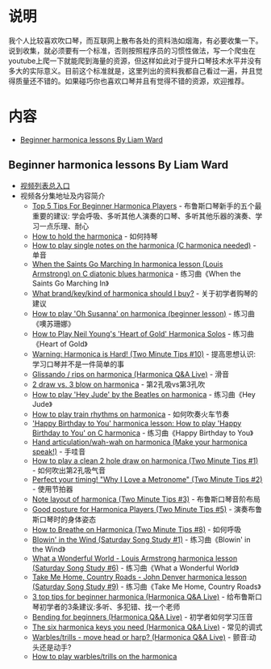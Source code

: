 # 说明

我个人比较喜欢吹口琴，而互联网上散布各处的资料浩如烟海，有必要收集一下。说到收集，就必须要有一个标准，否则按照程序员的习惯性做法，写一个爬虫在youtube上爬一下就能爬到海量的资源，但这样如此对于提升口琴技术水平并没有多大的实际意义。目前这个标准就是，这里列出的资料我都自己看过一遍，并且觉得质量还不错的。如果碰巧你也喜欢口琴并且有觉得不错的资源，欢迎推荐。

# 内容 

- [Beginner harmonica lessons By Liam Ward](#beginner-harmonica-lessons-by-liam-ward)

## Beginner harmonica lessons By Liam Ward

* [视频列表总入口](https://www.youtube.com/playlist?list=PLKONji9dlomQtLpyMM4vT9K1mx_jUNxLp)
* 视频各分集地址及内容简介
  * [Top 5 Tips For Beginner Harmonica Players](https://www.youtube.com/watch?v=Qld7XBdsRyU) - 布鲁斯口琴新手的五个最重要的建议: 学会呼吸、多听其他人演奏的口琴、多听其他乐器的演奏、学习一点乐理、耐心
  * [How to hold the harmonica](https://www.youtube.com/watch?v=GmcHnx7d1g0) - 如何持琴
  * [How to play single notes on the harmonica (C harmonica needed)](https://www.youtube.com/watch?v=YkEfzb-3pIM) - 单音
  * [When the Saints Go Marching In harmonica lesson (Louis Armstrong) on C diatonic blues harmonica](https://www.youtube.com/watch?v=HBB2ijN4p3g) - 练习曲《When the Saints Go Marching In》
  * [What brand/key/kind of harmonica should I buy?](https://www.youtube.com/watch?v=vuajLny-rIE) - 关于初学者购琴的建议
  * [How to play 'Oh Susanna' on harmonica (beginner lesson)](https://www.youtube.com/watch?v=4hnz9O-0uQ8) - 练习曲《噢苏珊娜》
  * [How to Play Neil Young's 'Heart of Gold' Harmonica Solos](https://www.youtube.com/watch?v=HgGoPxJljao) - 练习曲《Heart of Gold》
  * [Warning: Harmonica is Hard! (Two Minute Tips #10)](https://www.youtube.com/watch?v=9GuFPgyNKFc) - 提高思想认识: 学习口琴并不是一件简单的事
  * [Glissando / rips on harmonica (Harmonica Q&A Live)](https://www.youtube.com/watch?v=Hs5fHAjJTMU) - 滑音
  * [2 draw vs. 3 blow on harmonica](https://www.youtube.com/watch?v=bM50EjhoJqo) - 第2孔吸vs第3孔吹
  * [How to play 'Hey Jude' by the Beatles on harmonica](https://www.youtube.com/watch?v=J-YmxK4wm-o) - 练习曲《Hey Jude》
  * [How to play train rhythms on harmonica](https://www.youtube.com/watch?v=M6rhk0aFILU) - 如何吹奏火车节奏
  * ['Happy Birthday to You' harmonica lesson: How to play 'Happy Birthday to You' on C harmonica](https://www.youtube.com/watch?v=awy-UZIKQpw) - 练习曲《Happy Birthday to You》
  * [Hand articulation/wah-wah on harmonica (Make your harmonica speak!)](https://www.youtube.com/watch?v=SN_TK5p8pRQ) - 手哇音
  * [How to play a clean 2 hole draw on harmonica (Two Minute Tips #1)](https://www.youtube.com/watch?v=B9ro0V-jnH0) - 如何吹出第2孔吸气音
  * [Perfect your timing! "Why I Love a Metronome" (Two Minute Tips #2)](https://www.youtube.com/watch?v=i5KFE7SXA3A) - 使用节拍器
  * [Note layout of harmonica (Two Minute Tips #3)](https://www.youtube.com/watch?v=u8S166FhvVQ) - 布鲁斯口琴音阶布局
  * [Good posture for Harmonica Players (Two Minute Tips #5)](https://www.youtube.com/watch?v=lp0wwrurWmY) - 演奏布鲁斯口琴时的身体姿态
  * [How to Breathe on Harmonica (Two Minute Tips #8)](https://www.youtube.com/watch?v=dEI1bmmPGbQ) - 如何呼吸
  * [Blowin' in the Wind (Saturday Song Study #1)](https://www.youtube.com/watch?v=mMbyL7ObxcU) - 练习曲《Blowin' in the Wind》
  * [What a Wonderful World - Louis Armstrong harmonica lesson (Saturday Song Study #6)](https://www.youtube.com/watch?v=wjPVidTj8fs) - 练习曲《What a Wonderful World》
  * [Take Me Home, Country Roads - John Denver harmonica lesson (Saturday Song Study #9)](https://www.youtube.com/watch?v=v8XcpyPjRpg) - 练习曲《Take Me Home, Country Roads》
  * [3 top tips for beginner harmonica (Harmonica Q&A Live)](https://www.youtube.com/watch?v=pYXMTZwIct0) - 给布鲁斯口琴初学者的3条建议:多听、多犯错、找一个老师
  * [Bending for beginners (Harmonica Q&A Live)](https://www.youtube.com/watch?v=UANJ8OZPOP0) - 初学者如何学习压音
  * [The six harmonica keys you need (Harmonica Q&A Live)](https://www.youtube.com/watch?v=z4z8utmByis) - 常见的调式
  * [Warbles/trills - move head or harp? (Harmonica Q&A Live)](https://www.youtube.com/watch?v=_8VyEkviNxM) - 颤音:动头还是动手?
  * [How to play warbles/trills on the harmonica](https://www.youtube.com/watch?v=BtQ-9a67nfA)
